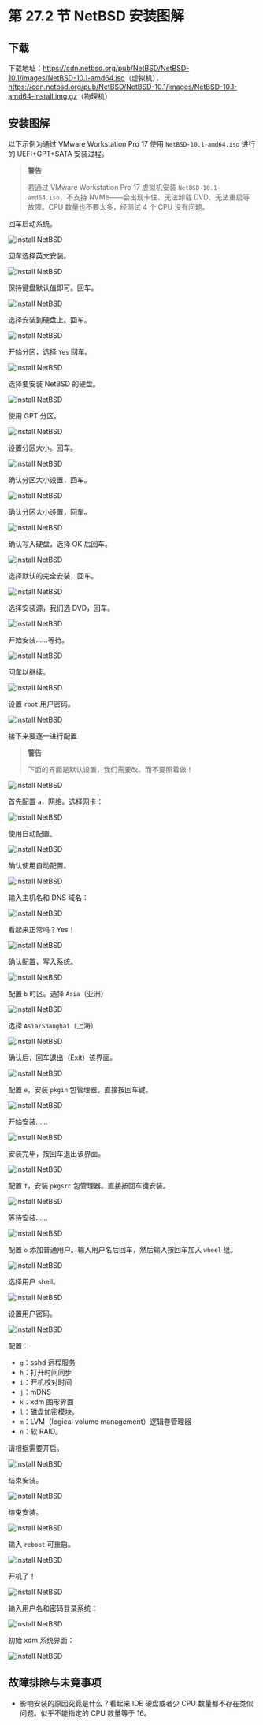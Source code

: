 # 第 27.2 节 NetBSD 安装图解

## 下载

下载地址：<https://cdn.netbsd.org/pub/NetBSD/NetBSD-10.1/images/NetBSD-10.1-amd64.iso>（虚拟机），<https://cdn.netbsd.org/pub/NetBSD/NetBSD-10.1/images/NetBSD-10.1-amd64-install.img.gz>（物理机）

## 安装图解

以下示例为通过 VMware Workstation Pro 17 使用 `NetBSD-10.1-amd64.iso` 进行的 UEFI+GPT+SATA 安装过程。

>**警告**
>
>若通过 VMware Workstation Pro 17 虚拟机安装 `NetBSD-10.1-amd64.iso`，不支持 NVMe——会出现卡住、无法卸载 DVD、无法重启等故障。CPU 数量也不要太多，经测试 4 个 CPU 没有问题。

回车启动系统。

![install NetBSD](../.gitbook/assets/nb1.png)

回车选择英文安装。

![install NetBSD](../.gitbook/assets/nb2.png)

保持键盘默认值即可。回车。

![install NetBSD](../.gitbook/assets/nb3.png)

选择安装到硬盘上。回车。

![install NetBSD](../.gitbook/assets/nb4.png)

开始分区，选择 `Yes` 回车。

![install NetBSD](../.gitbook/assets/nb5.png)

选择要安装 NetBSD 的硬盘。

![install NetBSD](../.gitbook/assets/nb6.png)


使用 GPT 分区。

![install NetBSD](../.gitbook/assets/nb7.png)

设置分区大小。回车。

![install NetBSD](../.gitbook/assets/nb8.png)

确认分区大小设置，回车。

![install NetBSD](../.gitbook/assets/nb9.png)

确认分区大小设置，回车。

![install NetBSD](../.gitbook/assets/nb10.png)

确认写入硬盘，选择 OK 后回车。

![install NetBSD](../.gitbook/assets/nb11.png)

选择默认的完全安装，回车。

![install NetBSD](../.gitbook/assets/nb12.png)

选择安装源，我们选 DVD，回车。

![install NetBSD](../.gitbook/assets/nb13.png)

开始安装……等待。

![install NetBSD](../.gitbook/assets/nb14.png)

回车以继续。


![install NetBSD](../.gitbook/assets/nb16.png)

设置 `root` 用户密码。

![install NetBSD](../.gitbook/assets/nb17.png)

接下来要逐一进行配置

>**警告**
>
>下面的界面是默认设置，我们需要改。而不要照着做！

![install NetBSD](../.gitbook/assets/nb17-2.png)

首先配置 `a`，网络。选择网卡：

![install NetBSD](../.gitbook/assets/nb18.png)

使用自动配置。

![install NetBSD](../.gitbook/assets/nb20.png)

确认使用自动配置。

![install NetBSD](../.gitbook/assets/nb21.png)

输入主机名和 DNS 域名：

![install NetBSD](../.gitbook/assets/nb22.png)

看起来正常吗？Yes！

![install NetBSD](../.gitbook/assets/nb23.png)

确认配置，写入系统。

![install NetBSD](../.gitbook/assets/nb24.png)

配置 `b` 时区。选择 `Asia`（亚洲）

![install NetBSD](../.gitbook/assets/nb25.png)

选择 `Asia/Shanghai`（上海）

![install NetBSD](../.gitbook/assets/nb26.png)

确认后，回车退出（Exit）该界面。

![install NetBSD](../.gitbook/assets/nb27.png)

配置 `e`，安装 `pkgin` 包管理器。直接按回车键。

![install NetBSD](../.gitbook/assets/nb29.png)

开始安装……

![install NetBSD](../.gitbook/assets/nb30.png)

安装完毕，按回车退出该界面。

![install NetBSD](../.gitbook/assets/nb31.png)

配置 `f`，安装 `pkgsrc` 包管理器。直接按回车键安装。

![install NetBSD](../.gitbook/assets/nb32.png)

等待安装……

![install NetBSD](../.gitbook/assets/nb33.png)

配置 `o` 添加普通用户。输入用户名后回车，然后输入按回车加入 `wheel` 组。

![install NetBSD](../.gitbook/assets/nb34.png)

选择用户 shell。

![install NetBSD](../.gitbook/assets/nb35.png)

设置用户密码。

![install NetBSD](../.gitbook/assets/nb36.png)

配置：

- `g`：sshd 远程服务
- `h`：打开时间同步
- `i`：开机校对时间
- `j`：mDNS
- `k`：xdm 图形界面
- `l`：磁盘加密模块。
- `m`：LVM（logical volume management）逻辑卷管理器
- `n`：软 RAID。

请根据需要开启。

![install NetBSD](../.gitbook/assets/nb37.png)

结束安装。

![install NetBSD](../.gitbook/assets/nb38.png)

结束安装。

![install NetBSD](../.gitbook/assets/nb38-1.png)

输入 `reboot` 可重启。

![install NetBSD](../.gitbook/assets/nb38-2.png)

开机了！

![install NetBSD](../.gitbook/assets/nb39.png)

输入用户名和密码登录系统：

![install NetBSD](../.gitbook/assets/nb40.png)

初始 xdm 系统界面：

![install NetBSD](../.gitbook/assets/nb41.png)

## 故障排除与未竟事项

- 影响安装的原因究竟是什么？看起来 IDE 硬盘或者少 CPU 数量都不存在类似问题。似乎不能指定的 CPU 数量等于 16。
